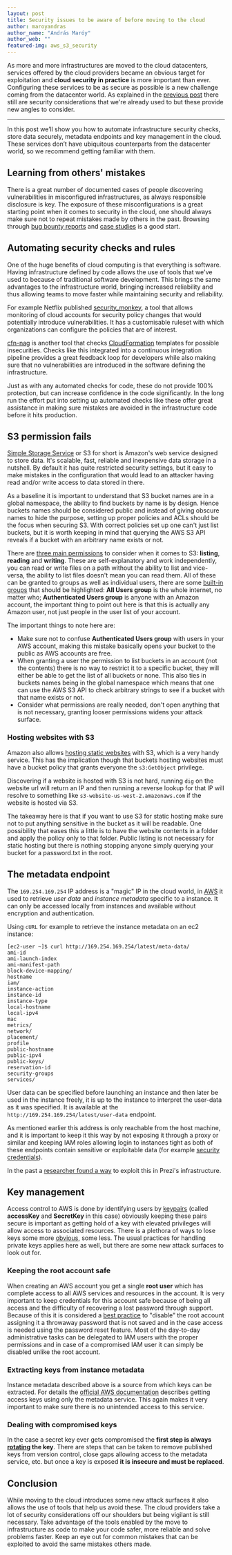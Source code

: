 ```yaml
---
layout: post
title: Security issues to be aware of before moving to the cloud
author: maroyandras
author_name: "András Maróy"
author_web: ""
featured-img: aws_s3_security 
---
```


As more and more infrastructures are moved to the cloud datacenters, services offered by the cloud providers became an obvious target for exploitation and **cloud security in practice** is more important than ever. Configuring these services to be as secure as possible is a new challenge coming from the datacenter world. As explained in the [previous post](https://blog.avatao.com/Are-you-ready-to-be-cloud-native-and-secure/) there still are security considerations that we're already used to but these provide new angles to consider.

<!--excerpt-->

----

In this post we’ll show you how to automate infrastructure security checks, store data securely, metadata endpoints and key management in the cloud. These services don’t have ubiquitous counterparts from the datacenter world, so we recommend getting familiar with them.

## Learning from others' mistakes

There is a great number of documented cases of people discovering vulnerabilities in misconfigured infrastructures, as always responsible disclosure is key. The exposure of these misconfigurations is a great starting point when it comes to security in the cloud, one should always make sure not to repeat mistakes made by others in the past. Browsing through [bug bounty reports](https://h1.sintheticlabs.com) and [case studies](https://blog.detectify.com/2017/07/13/aws-s3-misconfiguration-explained-fix) is a good start.

## Automating security checks and rules

One of the huge benefits of cloud computing is that everything is software. Having infrastructure defined by code allows the use of tools that we've used to because of traditional software development. This brings the same advantages to the infrastructure world, bringing increased reliability and thus allowing teams to move faster while maintaining security and reliability.

For example Netflix published [security_monkey](https://github.com/Netflix/security_monkey), a tool that allows monitoring of cloud accounts for security policy changes that would potentially introduce vulnerabilities. It has a customisable ruleset with which organizations can configure the policies that are of interest.

[cfn-nag](https://github.com/stelligent/cfn_nag) is another tool that checks [CloudFormation](https://aws.amazon.com/cloudformation/) templates for possible insecurities. Checks like this integrated into a continuous integration pipeline provides a great feedback loop for developers while also making sure that no vulnerabilities are introduced in the software defining the infrastructure.

Just as with any automated checks for code, these do not provide 100% protection, but can increase confidence in the code significantly. In the long run the effort put into setting up automated checks like these offer great assistance in making sure mistakes are avoided in the infrastructure code before it hits production.

## S3 permission fails

[Simple Storage Service](https://aws.amazon.com/s3/) or S3 for short is Amazon's web service designed to store data. It's scalable, fast, reliable and inexpensive data storage in a nutshell. By default it has quite restricted security settings, but it easy to make mistakes in the configuration that would lead to an attacker having read and/or write access to data stored in there.

As a baseline it is important to understand that S3 bucket names are in a global namespace, the ability to find buckets by name is by design. Hence buckets names should be considered public and instead of giving obscure names to hide the purpose, setting up proper policies and ACLs should be the focus when securing S3. With correct policies set up one can't just list buckets, but it is worth keeping in mind that querying the AWS S3 API reveals if a bucket with an arbitrary name exists or not.

There are [three main permissions](https://docs.aws.amazon.com/AmazonS3/latest/dev/access-control-overview.html) to consider when it comes to S3: **listing**, **reading** and **writing**. These are self-explanatory and work independently, you can read or write files on a path without the ability to list and vice-versa, the ability to list files doesn't mean you can read them. All of these can be granted to groups as well as individual users, there are some [built-in groups](https://docs.aws.amazon.com/AmazonS3/latest/dev/acl-overview.html#specifying-grantee) that should be highlighted: **All Users group** is the whole internet, no matter who; **Authenticated Users group**  is anyone with an Amazon account, the important thing to point out here is that this is actually any Amazon user, not just people in the user list of your account.

The important things to note here are:
* Make sure not to confuse **Authenticated Users group** with users in your AWS account, making this mistake basically opens your bucket to the public as AWS accounts are free.
* When granting a user the permission to list buckets in an account (not the contents) there is no way to restrict it to a specific bucket, they will either be able to get the list of all buckets or none. This also ties in buckets names being in the global namespace which means that one can use the AWS S3 API to check arbitrary strings to see if a bucket with that name exists or not.
* Consider what permissions are really needed, don't open anything that is not necessary, granting looser permissions widens your attack surface.

### Hosting websites with S3

Amazon also allows [hosting static websites](https://docs.aws.amazon.com/AmazonS3/latest/dev/WebsiteHosting.html) with S3, which is a very handy service. This has the implication though that buckets hosting websites must have a bucket policy that grants everyone the `s3:GetObject` privilege.

Discovering if a website is hosted with S3 is not hard, running `dig` on the website url will return an IP and then running a reverse lookup for that IP will resolve to something like `s3-website-us-west-2.amazonaws.com` if the website is hosted via S3.

The takeaway here is that if you want to use S3 for static hosting make sure not to put anything sensitive in the bucket as it will be readable. One possibility that eases this a little is to have the website contents in a folder and apply the policy only to that folder. Public listing is not necessary for static hosting but there is nothing stopping anyone simply querying your bucket for a password.txt in the root.

## The metadata endpoint

The `169.254.169.254` IP address is a "magic" IP in the cloud world, in [AWS](https://docs.aws.amazon.com/AWSEC2/latest/UserGuide/ec2-instance-metadata.html) it used to retrieve *user data* and *instance metadata* specific to a instance. It can only be accessed locally from instances and available without encryption and authentication.

Using `cURL` for example to retrieve the instance metadata on an ec2 instance:
```
[ec2-user ~]$ curl http://169.254.169.254/latest/meta-data/
ami-id
ami-launch-index
ami-manifest-path
block-device-mapping/
hostname
iam/
instance-action
instance-id
instance-type
local-hostname
local-ipv4
mac
metrics/
network/
placement/
profile
public-hostname
public-ipv4
public-keys/
reservation-id
security-groups
services/
```

User data can be specified before launching an instance and then later be used in the instance freely, it is up to the instance to interpret the user-data as it was specified. It is available at the `http://169.254.169.254/latest/user-data` endpoint.

As mentioned earlier this address is only reachable from the host machine, and it is important to keep it this way by not exposing it through a proxy or similar and keeping IAM roles allowing login to instances tight as both of these endpoints contain sensitive or exploitable data (for example [security credentials](https://docs.aws.amazon.com/AWSEC2/latest/UserGuide/iam-roles-for-amazon-ec2.html#instance-metadata-security-credentials)).

In the past a [researcher found a way](https://engineering.prezi.com/prezi-got-pwned-a-tale-of-responsible-disclosure-ccdc71bb6dd1) to exploit this in Prezi's infrastructure.

## Key management

Access control to AWS is done by identifying users by [keypairs](https://docs.aws.amazon.com/general/latest/gr/aws-sec-cred-types.html#access-keys-and-secret-access-keys) (called **accessKey** and **SecretKey** in this case) obviously keeping these pairs secure is important as getting hold of a key with elevated privileges will allow access to associated resources. There is a plethora of ways to lose keys some more [obvious](https://www.helpnetsecurity.com/2014/03/24/10000-github-users-inadvertently-reveal-their-aws-secret-access-keys/), some less. The usual practices for handling private keys applies here as well, but there are some new attack surfaces to look out for.

### Keeping the root account safe

When creating an AWS account you get a single **root user** which has complete access to all AWS services and resources in the account. It is very important to keep credentials for this account safe because of being all access and the difficulty of recovering a lost password through support. Because of this it is considered a [best practice](https://alestic.com/2014/09/aws-root-password/) to "disable" the root account assigning it a throwaway password that is not saved and in the case access is needed using the password reset feature. Most of the day-to-day administrative tasks can be delegated to IAM users with the proper permissions and in case of a compromised IAM user it can simply be disabled unlike the root account.

### Extracting keys from instance metadata

Instance metadata described above is a source from which keys can be extracted. For details the [official AWS documentation](https://docs.aws.amazon.com/AWSEC2/latest/UserGuide/iam-roles-for-amazon-ec2.html#instance-metadata-security-credentials) describes getting access keys using only the metadata service. This again makes it very important to make sure there is no unintended access to this service.

### Dealing with compromised keys

In the case a secret key ever gets compromised the **first step is always [rotating](https://aws.amazon.com/blogs/security/how-to-rotate-access-keys-for-iam-users/) the key**. There are steps that can be taken to remove published keys from version control, close gaps allowing access to the metadata service, etc. but once a key is exposed **it is insecure and must be replaced**.

## Conclusion

While moving to the cloud introduces some new attack surfaces it also allows the use of tools that help us avoid these. The cloud providers take a lot of security considerations off our shoulders but being vigilant is still necessary. Take advantage of the tools enabled by the move to infrastructure as code to make your code safer, more reliable and solve problems faster. Keep an eye out for common mistakes that can be exploited to avoid the same mistakes others made.
